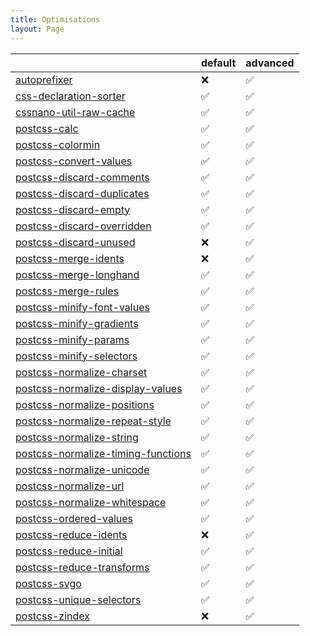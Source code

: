 ```yaml
---
title: Optimisations
layout: Page
---
```


<!-- This file was automatically generated. -->


|  | default | advanced |
| --- | ------- | -------- |
| [autoprefixer](/optimisations/autoprefixer) | ❌ | ✅ |
| [css-declaration-sorter](/optimisations/cssdeclarationsorter) | ✅ | ✅ |
| [cssnano-util-raw-cache](/optimisations/rawcache) | ✅ | ✅ |
| [postcss-calc](/optimisations/calc) | ✅ | ✅ |
| [postcss-colormin](/optimisations/colormin) | ✅ | ✅ |
| [postcss-convert-values](/optimisations/convertvalues) | ✅ | ✅ |
| [postcss-discard-comments](/optimisations/discardcomments) | ✅ | ✅ |
| [postcss-discard-duplicates](/optimisations/discardduplicates) | ✅ | ✅ |
| [postcss-discard-empty](/optimisations/discardempty) | ✅ | ✅ |
| [postcss-discard-overridden](/optimisations/discardoverridden) | ✅ | ✅ |
| [postcss-discard-unused](/optimisations/discardunused) | ❌ | ✅ |
| [postcss-merge-idents](/optimisations/mergeidents) | ❌ | ✅ |
| [postcss-merge-longhand](/optimisations/mergelonghand) | ✅ | ✅ |
| [postcss-merge-rules](/optimisations/mergerules) | ✅ | ✅ |
| [postcss-minify-font-values](/optimisations/minifyfontvalues) | ✅ | ✅ |
| [postcss-minify-gradients](/optimisations/minifygradients) | ✅ | ✅ |
| [postcss-minify-params](/optimisations/minifyparams) | ✅ | ✅ |
| [postcss-minify-selectors](/optimisations/minifyselectors) | ✅ | ✅ |
| [postcss-normalize-charset](/optimisations/normalizecharset) | ✅ | ✅ |
| [postcss-normalize-display-values](/optimisations/normalizedisplayvalues) | ✅ | ✅ |
| [postcss-normalize-positions](/optimisations/normalizepositions) | ✅ | ✅ |
| [postcss-normalize-repeat-style](/optimisations/normalizerepeatstyle) | ✅ | ✅ |
| [postcss-normalize-string](/optimisations/normalizestring) | ✅ | ✅ |
| [postcss-normalize-timing-functions](/optimisations/normalizetimingfunctions) | ✅ | ✅ |
| [postcss-normalize-unicode](/optimisations/normalizeunicode) | ✅ | ✅ |
| [postcss-normalize-url](/optimisations/normalizeurl) | ✅ | ✅ |
| [postcss-normalize-whitespace](/optimisations/normalizewhitespace) | ✅ | ✅ |
| [postcss-ordered-values](/optimisations/orderedvalues) | ✅ | ✅ |
| [postcss-reduce-idents](/optimisations/reduceidents) | ❌ | ✅ |
| [postcss-reduce-initial](/optimisations/reduceinitial) | ✅ | ✅ |
| [postcss-reduce-transforms](/optimisations/reducetransforms) | ✅ | ✅ |
| [postcss-svgo](/optimisations/svgo) | ✅ | ✅ |
| [postcss-unique-selectors](/optimisations/uniqueselectors) | ✅ | ✅ |
| [postcss-zindex](/optimisations/zindex) | ❌ | ✅ |